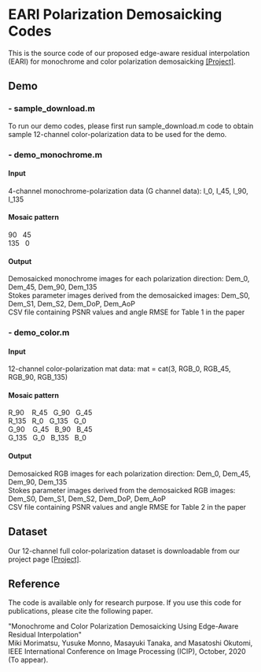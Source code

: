 # EARI Polarization Demosaicking Codes
This is the source code of our proposed edge-aware residual interpolation (EARI) for monochrome and color polarization demosaicking <a href="http://www.ok.sc.e.titech.ac.jp/res/PolarDem/index.html" target="_blank">[Project]</a>.

## Demo

### - sample_download.m
To run our demo codes, please first run sample_download.m code to obtain sample 12-channel color-polarization data to be used for the demo.

### - demo_monochrome.m
#### Input
4-channel monochrome-polarization data (G channel data): I_0, I_45, I_90, I_135<br>
#### Mosaic pattern
90 &nbsp; 45<br>
135  &nbsp; 0<br>
#### Output
Demosaicked monochrome images for each polarization direction: Dem_0, Dem_45, Dem_90, Dem_135<br>
Stokes parameter images derived from the demosaicked images: Dem_S0, Dem_S1, Dem_S2, Dem_DoP, Dem_AoP<br>
CSV file containing PSNR values and angle RMSE for Table 1 in the paper

### - demo_color.m
#### Input
12-channel color-polarization mat data: mat = cat(3, RGB_0, RGB_45, RGB_90, RGB_135)<br>
#### Mosaic pattern
R_90 &nbsp;&nbsp; R_45 &nbsp; G_90 &nbsp; G_45<br>
R_135 &nbsp; R_0 &nbsp; G_135 &nbsp; G_0<br>
G_90 &nbsp;&nbsp; G_45 &nbsp; B_90 &nbsp; B_45<br>
G_135 &nbsp; G_0 &nbsp; B_135 &nbsp; B_0<br>
#### Output
Demosaicked RGB images for each polarization direction: Dem_0, Dem_45, Dem_90, Dem_135<br>
Stokes parameter images derived from the demosaicked RGB images: Dem_S0, Dem_S1, Dem_S2, Dem_DoP, Dem_AoP<br>
CSV file containing PSNR values and angle RMSE for Table 2 in the paper

## Dataset
Our 12-channel full color-polarization dataset is downloadable from our project page <a href="http://www.ok.sc.e.titech.ac.jp/res/PolarDem/index.html" target="_blank">[Project]</a>.

## Reference
The code is available only for research purpose. If you use this code for publications, please cite the following paper.<br>

"Monochrome and Color Polarization Demosaicking Using Edge-Aware Residual Interpolation"<br>
Miki Morimatsu, Yusuke Monno, Masayuki Tanaka, and Masatoshi Okutomi,<br>
IEEE International Conference on Image Processing (ICIP), October, 2020 (To appear).
